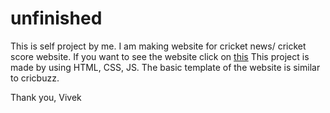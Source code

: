 # unfinished
This is self project by me. I am making website for cricket news/ cricket score website.
If you want to see the website click on <a href="https://Vivekkundlikwadate.github.io/unfinished/">this<a/>
This project is made by using HTML, CSS, JS. The basic template of the website is similar to cricbuzz.

Thank you,
Vivek
